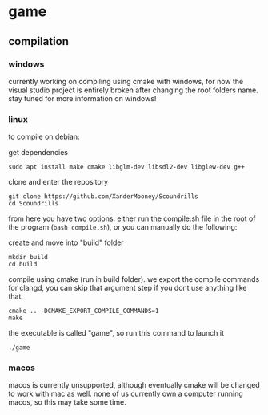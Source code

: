 # game

<h2>compilation</h2>

<h3>windows</h3>

currently working on compiling using cmake with windows, for now the visual studio project is entirely broken after changing the root folders name. stay tuned for more information on windows!

<h3>linux</h3>

to compile on debian:

get dependencies
```
sudo apt install make cmake libglm-dev libsdl2-dev libglew-dev g++
```
clone and enter the repository
```
git clone https://github.com/XanderMooney/Scoundrills
cd Scoundrills
```

from here you have two options. either run the compile.sh file in the root of the program (`bash compile.sh`), or you can manually do the following:

create and move into "build" folder
```
mkdir build
cd build
```
compile using cmake (run in build folder). we export the compile commands for clangd, you can skip that argument step if you dont use anything like that.
```
cmake .. -DCMAKE_EXPORT_COMPILE_COMMANDS=1
make
```
the executable is called "game", so run this command to launch it
```
./game
```

<h3>macos</h3>

macos is currently unsupported, although eventually cmake will be changed to work with mac as well. none of us currently own a computer running macos, so this may take some time.
